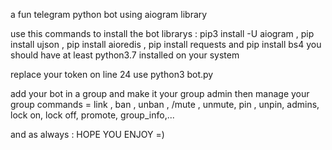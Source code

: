 a fun telegram python bot using aiogram library

use this commands to install the bot librarys : pip3 install -U aiogram , pip install ujson , pip install aioredis , pip install requests and pip install bs4 
you should have at least python3.7 installed on your system

replace your token on line 24
use python3 bot.py

add your bot in a group and make it your group admin then manage your group 
commands = 
    link , ban , unban , /mute , unmute, pin , unpin, admins, lock on, lock off, promote, group_info,...
    
and as always :
              HOPE YOU ENJOY =)
# 
